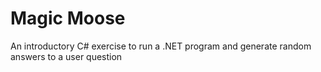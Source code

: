# Magic Moose 
An introductory C# exercise to run a .NET program and generate random answers to a user question
